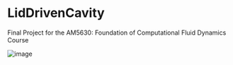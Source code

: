 # LidDrivenCavity
Final Project for the AM5630: Foundation of Computational Fluid Dynamics Course

![image](https://github.com/user-attachments/assets/549c9314-8b05-4a63-8cca-f77f887bbfa7)
